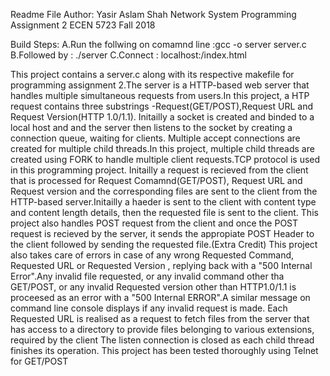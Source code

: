 Readme File
Author: Yasir Aslam Shah
Network System
Programming Assignment 2
ECEN 5723
Fall 2018

Build Steps:
  A.Run the follwing on comamnd line :gcc -o server server.c
  B.Followed by : ./server <PORTNUMBER>
  C.Connect : localhost:<PORTNUMBER>/index.html


This project contains a server.c along with its respective makefile for programming assignment 2.The server is a HTTP-based web server that handles multiple simultaneous requests from users.In this project, a HTP request contains three substrings -Request(GET/POST),Request URL and Request Version(HTTP 1.0/1.1).
Initailly a socket is created and binded to a local host and and the server then listens to the socket by creating a connection queue, waiting for clients. Multiple accept connections are created for multiple child threads.In this project, multiple child threads are created using FORK to handle multiple client requests.TCP protocol is used in this programming project.
Initailly a request is recieved from the client that is processed for Request Comamnd(GET/POST), Request URL and Request version and the corresponding files are sent to the client from the HTTP-based server.Initailly a haeder is sent to the client with content type and content length details, then the requested file is sent to the client.
This project also handles POST request from the client and once the POST request is recieved by the server, it sends the appropiate POST Header to the client followed by sending the requested file.(Extra Credit)
This project also takes care of errors in case of any wrong Requested Command, Requested URL or Requested Version , replying back with a "500 Internal Error".Any invalid file requested, or any invalid command other tha GET/POST, or any invalid Requested version other than HTTP1.0/1.1 is proceesed as an error with a "500 Internal ERROR".A similar message on command line console displays if any invalid request is made.
Each Requested URL is realised as a request to fetch files from the server that has access to a directory to provide files belonging to various extensions, required by the client
The listen connection is closed as each child thread finishes its operation.
This project has been tested thoroughly using Telnet for GET/POST 

